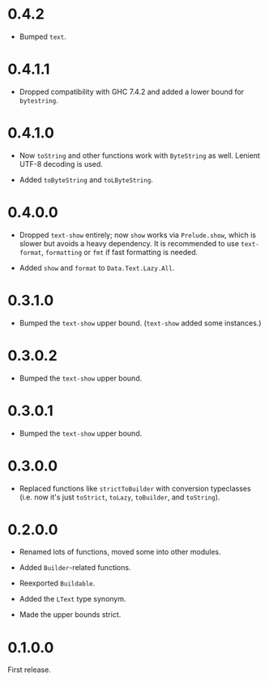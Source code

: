 # 0.4.2

* Bumped `text`.

# 0.4.1.1

* Dropped compatibility with GHC 7.4.2 and added a lower bound for
  `bytestring`.

# 0.4.1.0

* Now `toString` and other functions work with `ByteString` as well. Lenient
  UTF-8 decoding is used.

* Added `toByteString` and `toLByteString`.

# 0.4.0.0

* Dropped `text-show` entirely; now `show` works via `Prelude.show`, which is
  slower but avoids a heavy dependency. It is recommended to use
  `text-format`, `formatting` or `fmt` if fast formatting is needed.
  
* Added `show` and `format` to `Data.Text.Lazy.All`.

# 0.3.1.0

* Bumped the `text-show` upper bound. (`text-show` added some instances.)

# 0.3.0.2

* Bumped the `text-show` upper bound.

# 0.3.0.1

* Bumped the `text-show` upper bound.

# 0.3.0.0

* Replaced functions like `strictToBuilder` with conversion typeclasses (i.e.
  now it's just `toStrict`, `toLazy`, `toBuilder`, and `toString`).

# 0.2.0.0

* Renamed lots of functions, moved some into other modules.

* Added `Builder`-related functions.

* Reexported `Buildable`.

* Added the `LText` type synonym.

* Made the upper bounds strict.

# 0.1.0.0

First release.
